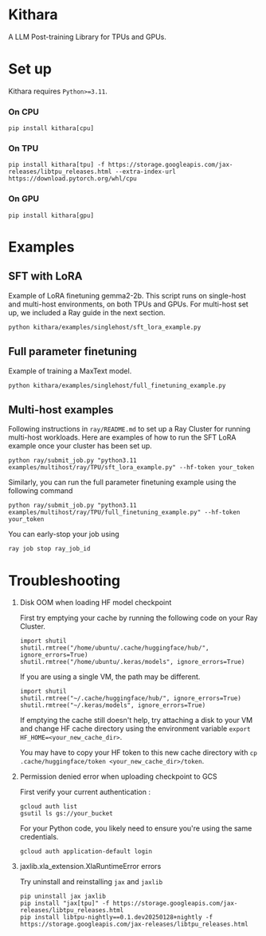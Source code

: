 # Kithara

A LLM Post-training Library for TPUs and GPUs. 

# Set up

Kithara requires `Python>=3.11`.

### On CPU 

``` 
pip install kithara[cpu] 
```

### On TPU 

``` 
pip install kithara[tpu] -f https://storage.googleapis.com/jax-releases/libtpu_releases.html --extra-index-url https://download.pytorch.org/whl/cpu 
```
### On GPU 

``` 
pip install kithara[gpu]
```

# Examples

## SFT with LoRA 

Example of LoRA finetuning gemma2-2b. This script runs on single-host and multi-host environments, on both TPUs and GPUs. For multi-host set up, we included a Ray guide in the next section. 

```
python kithara/examples/singlehost/sft_lora_example.py
```

## Full parameter finetuning

Example of training a MaxText model. 

```
python kithara/examples/singlehost/full_finetuning_example.py
```

## Multi-host examples

Following instructions in `ray/README.md` to set up a Ray Cluster for running multi-host workloads. Here are examples of how to run the SFT LoRA example once your cluster has been set up.

```
python ray/submit_job.py "python3.11 examples/multihost/ray/TPU/sft_lora_example.py" --hf-token your_token
```

Similarly, you can run the full parameter finetuning example using the following command

```
python ray/submit_job.py "python3.11 examples/multihost/ray/TPU/full_finetuning_example.py" --hf-token your_token
```

You can early-stop your job using 

```ray job stop ray_job_id```

# Troubleshooting

1. Disk OOM when loading HF model checkpoint 

    First try emptying your cache by running the following code on your Ray Cluster.

    ```
    import shutil
    shutil.rmtree("/home/ubuntu/.cache/huggingface/hub/", ignore_errors=True)
    shutil.rmtree("/home/ubuntu/.keras/models", ignore_errors=True)
   ```

    If you are using a single VM, the path may be different.

    ```
    import shutil
    shutil.rmtree("~/.cache/huggingface/hub/", ignore_errors=True)
    shutil.rmtree("~/.keras/models", ignore_errors=True)
    ```

    If emptying the cache still doesn't help, try attaching a disk to your VM and change HF cache directory using the environment variable `export HF_HOME=<your_new_cache_dir>`. 
    
    You may have to copy your HF token to this new cache directory with `cp .cache/huggingface/token <your_new_cache_dir>/token`. 

2. Permission denied error when uploading checkpoint to GCS 

    First verify your current authentication :

    ```
    gcloud auth list
    gsutil ls gs://your_bucket
    ```

    For your Python code, you likely need to ensure you're using the same credentials.

    ```
    gcloud auth application-default login
    ```

3. jaxlib.xla_extension.XlaRuntimeError errors

    Try uninstall and reinstalling `jax` and `jaxlib`

    ```
    pip uninstall jax jaxlib
    pip install "jax[tpu]" -f https://storage.googleapis.com/jax-releases/libtpu_releases.html
    pip install libtpu-nightly==0.1.dev20250128+nightly -f https://storage.googleapis.com/jax-releases/libtpu_releases.html
    ```

